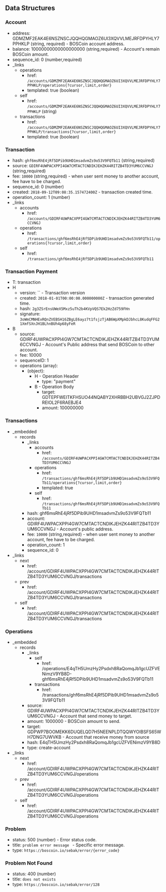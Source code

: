 ## Data Structures

### Account
+ address: GDMZMF2EAK4E6NSZNSCJQQHQGMAOZ6UI3XQVVLMEJRFDPYHLY7PPHKLP (string, required) - BOSCoin account address.
+ balance: 10000000000000000000 (string,required) - Account's remain BOSCoin amount. 
+ sequence_id: 0 (number,required)
+ _links 
    + operations
        + href: `/accounts/GDMZMF2EAK4E6NSZNSCJQQHQGMAOZ6UI3XQVVLMEJRFDPYHLY7PPHKLP/operations{?cursor,limit,order}`
        + templated: true (boolean)
    + self
        + href: `/accounts/GDMZMF2EAK4E6NSZNSCJQQHQGMAOZ6UI3XQVVLMEJRFDPYHLY7PPHKLP` (string)
    + transactions
        + href: `/accounts/GDMZMF2EAK4E6NSZNSCJQQHQGMAOZ6UI3XQVVLMEJRFDPYHLY7PPHKLP/transactions{?cursor,limit,order}` 
        + templated: true (boolean)

### Transaction
+ hash: `ghf6msRhE4jRf5DPib9UHD1msadvmZs9o53V9FQTb11` (string,required)
+ source: `GDIRF4UWPACXPPI4GW7CMTACTCNDIKJEHZK44RITZB4TD3YUM6CCVNGJ` (string,required) 
+ fee: `10000` (string,required) - when user sent money to another account, fee have to be charged. 
+ sequence_id: 0 (number)
+ created: `2018-09-12T09:08:35.157472400Z` - transaction created time. 
+ operation_count: 1 (number)
+ _links 
    + accounts
        + href: `/accounts/GDIRF4UWPACXPPI4GW7CMTACTCNDIKJEHZK44RITZB4TD3YUM6CCVNGJ`
    + operations
        + href: `/transactions/ghf6msRhE4jRf5DPib9UHD1msadvmZs9o53V9FQTb11/operations{?cursor,limit,order}`
    + self
        + href: `/transactions/ghf6msRhE4jRf5DPib9UHD1msadvmZs9o53V9FQTb11`


### Transaction Payment
+ T: transaction
+ H 
    + version: `` - Transaction version
    + created: `2018-01-01T00:00:00.000000000Z` - transaction generated time.
    + hash: `2g3ZSrEnsUWeX5Mxz5uTh2b4KVpVQS7Ek2HzZd759FHn`
    + signature: `3oWmCMNHExRQnZVEBSH16ZBgLE6ayz7t1fsjzTjAB6WpXMpkDJbhcL8KudqFFG21XmfSXnJH1BLhnBUh4p68yFeR`
+ B
    + source: GDIRF4UWPACXPPI4GW7CMTACTCNDIKJEHZK44RITZB4TD3YUM6CCVNGJ - Account's Public address that send BOSCoin to other account. 
    + fee: 10000 
    + sequenceID: 1 
    + operations (array):
        + (object):
            + H - Operation Header
                + type: "payment"
            + B - Operation Body
                + target: GDTEPFWEITKFHSUO44NQABY2XHRBBH2UBVGJ2ZJPDREIOL2F6RAEBJE4
                + amount: 100000000

### Transactions
+ _embedded
    + records
        + _links
            + accounts
                + href: `/accounts/GDIRF4UWPACXPPI4GW7CMTACTCNDIKJEHZK44RITZB4TD3YUM6CCVNGJ`
            + operations
                + href: `/transactions/ghf6msRhE4jRf5DPib9UHD1msadvmZs9o53V9FQTb11/operations{?cursor,limit,order}`
                + templated: true
            + self
                + href: `/transactions/ghf6msRhE4jRf5DPib9UHD1msadvmZs9o53V9FQTb11`
        + hash:  ghf6msRhE4jRf5DPib9UHD1msadvmZs9o53V9FQTb11
        + account: GDIRF4UWPACXPPI4GW7CMTACTCNDIKJEHZK44RITZB4TD3YUM6CCVNGJ - Account's public address.
        + fee: `10000` (string,required) - when user sent money to another account, fee have to be charged. 
        + operation_count: 1
        + sequence_id: 0
+ _links
    + next
        + href: /account/GDIRF4UWPACXPPI4GW7CMTACTCNDIKJEHZK44RITZB4TD3YUM6CCVNGJ/transactions
    + prev
        + href: /account/GDIRF4UWPACXPPI4GW7CMTACTCNDIKJEHZK44RITZB4TD3YUM6CCVNGJ/transactions
    + self
        + href: /account/GDIRF4UWPACXPPI4GW7CMTACTCNDIKJEHZK44RITZB4TD3YUM6CCVNGJ/transactions

### Operations
+ _embedded
    + records
        + _links
            + self
                + href: /operations/E4qTH5UmzHy2Psdxh8RaQomqJb1gcUZFVENimzV9YB8D-ghf6msRhE4jRf5DPib9UHD1msadvmZs9o53V9FQTb11
            + transactions
                + href: /transactions/ghf6msRhE4jRf5DPib9UHD1msadvmZs9o53V9FQTb11
        + source: GDIRF4UWPACXPPI4GW7CMTACTCNDIKJEHZK44RITZB4TD3YUM6CCVNGJ - Account that send money to target. 
        + amount: 1000000 - BOSCoin amount to send.
        + target: GDPWP7BOOMEKK6DUQELQD7H5NEENPLDTQQWYOIBSFS65WH7DNG7UWVKB - Account that receive money from source
        + hash: E4qTH5UmzHy2Psdxh8RaQomqJb1gcUZFVENimzV9YB8D
        + type: create-account
+ _links
    + next
        + href: /account/GDIRF4UWPACXPPI4GW7CMTACTCNDIKJEHZK44RITZB4TD3YUM6CCVNGJ/operations
    + prev
        + href: /account/GDIRF4UWPACXPPI4GW7CMTACTCNDIKJEHZK44RITZB4TD3YUM6CCVNGJ/operations
    + self
        + href: /account/GDIRF4UWPACXPPI4GW7CMTACTCNDIKJEHZK44RITZB4TD3YUM6CCVNGJ/operations


### Problem
+ status:  500 (number) - Error status code. 
+ title: `problem error message ` - Specific error message. 
+ type: `https://boscoin.io/sebak/error/{error_code}`


### Problem Not Found
+ status: 400 (number)
+ title: `does not exists` 
+ type: `https://boscoin.io/sebak/error/128`

